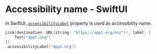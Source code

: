 # Accessibility name - SwiftUI

In SwiftUI, [`accessibilityLabel`](https://developer.apple.com/documentation/swiftui/view/accessibilitylabel(_:)-7rljm) property is used as accessibility name.

```swift
Link(destination: URL(string: "https://appt.org/en/")!, label: {
    Text("appt.org")
})
.accessibilityLabel("Appt.org")
```
